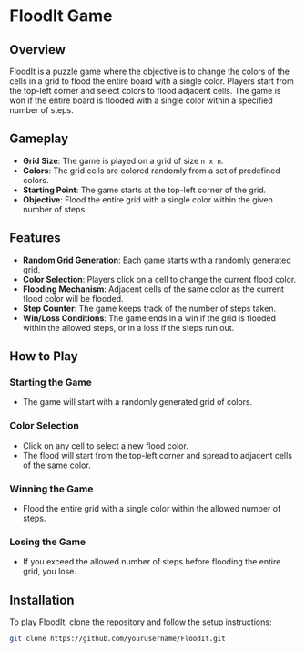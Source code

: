 # FloodIt Game

## Overview

FloodIt is a puzzle game where the objective is to change the colors of the cells in a grid to flood the entire board with a single color. Players start from the top-left corner and select colors to flood adjacent cells. The game is won if the entire board is flooded with a single color within a specified number of steps.

## Gameplay

- **Grid Size**: The game is played on a grid of size `n x n`.
- **Colors**: The grid cells are colored randomly from a set of predefined colors.
- **Starting Point**: The game starts at the top-left corner of the grid.
- **Objective**: Flood the entire grid with a single color within the given number of steps.

## Features

- **Random Grid Generation**: Each game starts with a randomly generated grid.
- **Color Selection**: Players click on a cell to change the current flood color.
- **Flooding Mechanism**: Adjacent cells of the same color as the current flood color will be flooded.
- **Step Counter**: The game keeps track of the number of steps taken.
- **Win/Loss Conditions**: The game ends in a win if the grid is flooded within the allowed steps, or in a loss if the steps run out.

## How to Play

### Starting the Game

- The game will start with a randomly generated grid of colors.

### Color Selection

- Click on any cell to select a new flood color.
- The flood will start from the top-left corner and spread to adjacent cells of the same color.

### Winning the Game

- Flood the entire grid with a single color within the allowed number of steps.

### Losing the Game

- If you exceed the allowed number of steps before flooding the entire grid, you lose.

## Installation

To play FloodIt, clone the repository and follow the setup instructions:

```bash
git clone https://github.com/yourusername/FloodIt.git
